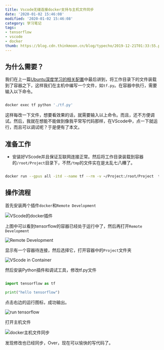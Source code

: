 ```yaml
---
title: Vscode无缝连接docker支持与主机文件同步
date: '2020-01-02 15:46:08'
modified: '2020-01-02 15:46:08'
category: 学习笔记
tags:
- tensorflow
- vscode
- docker
thumb: https://blog.cdn.thinkmoon.cn/blog/typecho/2019-12-21T01:33:55.png
---
```


## 为什么需要？
我们在上一篇[Ubuntu深度学习的相关配置](https://www.thinkmoon.cn/20191213/cid=638.html)中最后讲到，将工作目录下的文件装载到了容器之下，这样我们在主机中编写一个文件，如`tf.py`。在容器中执行，需要输入以下命令。
```bash
docker exec tf python './tf.py' 
```
这样每改一下文件，想要看效果的话，就需要输入以上命令。而且，还不方便调试。然后，我就在想能不能做到像我平常写代码那样，在VScode中，点一下就运行，而且可以调试呢？于是便有了本文。

## 准备工作
- 安装好VScode并且保证互联网连接正常。然后将工作目录装载到容器的`/root/Project`目录下，不然`/tmp`的文件实在是太乱七八糟了。
```bash
docker run --gpus all -itd --name tf --rm -v ~/Project:/root/Project  tensorflow/tensorflow:latest-gpu-py3
```

## 操作流程
首先安装两个插件`docker`和`Remote Development`

![VScode的docker插件][1]

上图中可以看到tensorflow的容器已经处于运行中了，然后再打开`Remote Development`

![Remote Development][2]

显示有一个容器待连接，然后选择它，打开容器中的`Project`文件夹

![VScode in Container][3]

然后安装Python插件和调试工具，修改tf.py文件

```python
import tensorflow as tf
print("hello tensorflow")
```
点击右边的运行图标，成功输出。

![run tensorflow][4]

打开主机文件

![docker主机文件同步][5]

发现修改也已经同步，Over，现在可以愉快的写代码了。


  [1]: https://blog.cdn.thinkmoon.cn/blog/typecho/2019-12-21T01:29:10.png
  [2]: https://blog.cdn.thinkmoon.cn/blog/typecho/2019-12-21T01:31:51.png
  [3]: https://blog.cdn.thinkmoon.cn/blog/typecho/2019-12-21T01:33:55.png
  [4]: https://blog.cdn.thinkmoon.cn/blog/typecho/2019-12-21T01:55:11.png
  [5]: https://blog.cdn.thinkmoon.cn/blog/typecho/2019-12-21T01:55:50.png